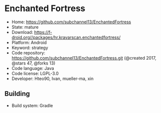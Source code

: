 # Enchanted Fortress

- Home: https://github.com/subchannel13/EnchantedFortress
- State: mature
- Download: https://f-droid.org//packages/hr.kravarscan.enchantedfortress/
- Platform: Android
- Keyword: strategy
- Code repository: https://github.com/subchannel13/EnchantedFortress.git (@created 2017, @stars 47, @forks 13)
- Code language: Java
- Code license: LGPL-3.0
- Developer: Hteo90, Ivan, mueller-ma, xin

## Building

- Build system: Gradle

